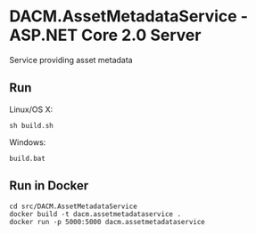 # DACM.AssetMetadataService - ASP.NET Core 2.0 Server

Service providing asset metadata

## Run

Linux/OS X:

```
sh build.sh
```

Windows:

```
build.bat
```

## Run in Docker

```
cd src/DACM.AssetMetadataService
docker build -t dacm.assetmetadataservice .
docker run -p 5000:5000 dacm.assetmetadataservice
```
